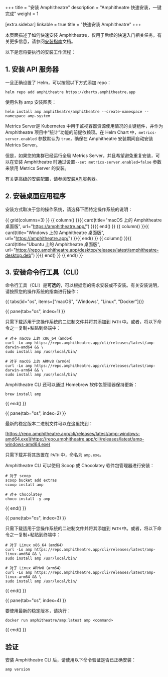 +++
title = "安装 Amphitheatre"
description = "Amphitheatre 快速安装，一键完成"
weight = 1

[extra.sidebar]
linkable = true
title = "快速安装 Amphitheatre"
+++

本页面描述了如何快速安装 Amphitheatre，仅用于后续的快速入门相关任务。有关更多信息，请参阅[安装指南](@/installation/_index.zh.md)文档。

以下是您将要执行的安装工作流程：

## 1. 安装 API 服务器

一旦正确设置了 Helm，可以按照以下方式添加 repo：

```
helm repo add amphitheatre https://charts.amphitheatre.app
```

使用名称 amp 安装图表：

```
helm install amp amphitheatre/amphitheatre --create-namespace --namespace amp-system
```

Metrics Server是 Kubernetes 中用于监视容器资源使用情况的关键组件，并作为 Amphitheatre 项目中“统计”功能的前提依赖项。在 Helm Chart 中，`metrics-server.enabled` 参数默认为 `true`，确保在 Amphitheatre 安装期间自动安装 Metrics Server。

但是，如果您的集群已经运行全局 Metrics Server，并且希望避免重复安装，可以在安装 Amphitheatre 时通过设置`--set metrics-server.enabled=false` 参数来禁用 Metrics Server 的安装。

有关更高级的安装配置，请参阅[安装API服务器](@/installation/api-server.md)。

## 2. 安装桌面应用程序

安装方式取决于您的操作系统，请选择下面特定操作系统的说明：

{{ grid(columns=3) }}
{{ column() }}{{ card(title="macOS 上的 Amphitheatre 桌面版", url="https://amphitheatre.app/") }}{{ end() }}
{{ column() }}{{ card(title="Windows 上的 Amphitheatre 桌面版", url="https://amphitheatre.app/") }}{{ end() }}
{{ column() }}{{ card(title="Ubuntu 上的 Amphitheatre 桌面版", url="https://repo.amphitheatre.app/desktop/releases/latest/amphitheatre-desktop.deb") }}{{ end() }}
{{ end() }}

## 3. 安装命令行工具（CLI）

命令行工具（CLI）是**可选的**，可以根据您的需求安装或不安装。有关安装说明，请按照您的操作系统的指南进行操作：

{{ tabs(id="os", items=["macOS", "Windows", "Linux", "Docker"])}}

{{ pane(tab="os", index=1) }}

只需下载适用于您操作系统的二进制文件并将其添加到 `PATH` 中。或者，将以下命令之一复制+粘贴到终端中：

```
# 对于 macOS 上的 x86_64（amd64）
curl -Lo amp https://repo.amphitheatre.app/cli/releases/latest/amp-darwin-amd64 && \
sudo install amp /usr/local/bin/
```

```
# 对于 macOS 上的 ARMv8（arm64）
curl -Lo amp https://repo.amphitheatre.app/cli/releases/latest/amp-darwin-arm64 && \
sudo install amp /usr/local/bin/
```

Amphitheatre CLI 还可以通过 Homebrew 软件包管理器保持更新：

```
brew install amp
```

{{ end() }}

{{ pane(tab="os", index=2) }}

最新的稳定版本二进制文件可以在这里找到：

[https://repo.amphitheatre.app/cli/releases/latest/amp-windows-amd64.exe](https://repo.amphitheatre.app/cli/releases/latest/amp-windows-amd64.exe)

只需下载并将其放置在 `PATH` 中，命名为 `amp.exe`。

Amphitheatre CLI 可以使用 Scoop 或 Chocolatey 软件包管理器进行安装：

```
# 对于 scoop
scoop bucket add extras
scoop install amp

# 对于 Chocolatey
choco install -y amp
```

{{ end() }}

{{ pane(tab="os", index=3) }}

只需下载适用于您操作系统的二进制文件并将其添加到 `PATH` 中。或者，将以下命令之一复制+粘贴到终端中：

```
# 对于 Linux x86_64（amd64）
curl -Lo amp https://repo.amphitheatre.app/cli/releases/latest/amp-linux-amd64 && \
sudo install amp /usr/local/bin/
```

```
# 对于 Linux ARMv8（arm64）
curl -Lo amp https://repo.amphitheatre.app/cli/releases/latest/amp-linux-arm64 && \
sudo install amp /usr/local/bin/
```

{{ end() }}

{{ pane(tab="os", index=4) }}

要使用最新的稳定版本，请执行：

```
docker run amphitheatre/amp:latest amp <command>
```

{{ end() }}

## 验证

安装 Amphitheatre CLI 后，请使用以下命令验证是否已正确安装：

```
amp version
```
